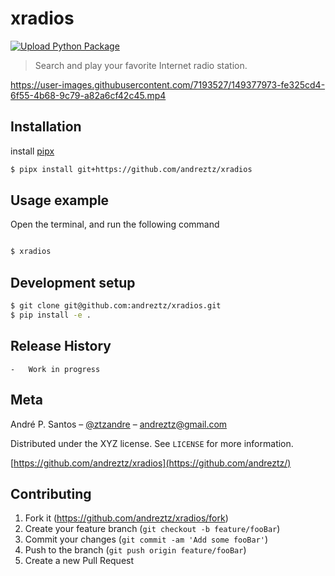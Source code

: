 # xradios

[![Upload Python Package](https://github.com/andreztz/xradios/actions/workflows/python-publish.yml/badge.svg)](https://github.com/andreztz/xradios/actions/workflows/python-publish.yml)

> Search and play your favorite Internet radio station.

<https://user-images.githubusercontent.com/7193527/149377973-fe325cd4-6f55-4b68-9c79-a82a6cf42c45.mp4>


## Installation

install [pipx](https://pipx.pypa.io/stable/installation/)


```bash
$ pipx install git+https://github.com/andreztz/xradios
```

## Usage example

Open the terminal, and run the following command

```bash

$ xradios

```


## Development setup

```bash
$ git clone git@github.com:andreztz/xradios.git
$ pip install -e .
```

## Release History

    -   Work in progress

## Meta

André P. Santos – [@ztzandre](https://twitter.com/ztzandre) – andreztz@gmail.com

Distributed under the XYZ license. See `LICENSE` for more information.

[https://github.com/andreztz/xradios](https://github.com/andreztz/)

## Contributing

1. Fork it (<https://github.com/andreztz/xradios/fork>)
2. Create your feature branch (`git checkout -b feature/fooBar`)
3. Commit your changes (`git commit -am 'Add some fooBar'`)
4. Push to the branch (`git push origin feature/fooBar`)
5. Create a new Pull Request
